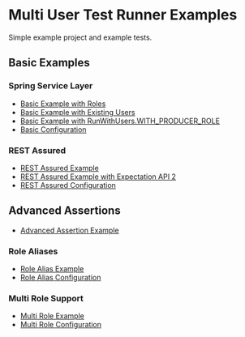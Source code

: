 Multi User Test Runner Examples
===============================

Simple example project and example tests.

## Basic Examples

### Spring Service Layer

* [Basic Example with Roles](src/test/java/fi/vincit/mutrproject/feature/todo/TodoServiceIT.java)
* [Basic Example with Existing Users](src/test/java/fi/vincit/mutrproject/feature/todo/TodoServiceWithUsersIT.java)
* [Basic Example with RunWithUsers.WITH_PRODUCER_ROLE](src/test/java/fi/vincit/mutrproject/feature/todo/TodoServiceProducerRoleIT.java)
* [Basic Configuration](src/test/java/fi/vincit/mutrproject/configuration/AbstractConfiguredIT.java)

### REST Assured

* [REST Assured Example](src/test/java/fi/vincit/mutrproject/feature/todo/RestAssuredIT.java)
* [REST Assured Example with Expectation API 2](src/test/java/fi/vincit/mutrproject/feature/todo/RestAssuredExpectation2IT.java)
* [REST Assured Configuration](src/test/java/fi/vincit/mutrproject/configuration/AbstractConfiguredRestAssuredIT.java)

## Advanced Assertions

* [Advanced Assertion Example](src/test/java/fi/vincit/mutrproject/feature/todo/TodoServiceJava8IT.java)

### Role Aliases

* [Role Alias Example](src/test/java/fi/vincit/mutrproject/feature/todo/TodoServiceRoleAliasIT.java)
* [Role Alias Configuration](src/test/java/fi/vincit/mutrproject/configuration/AbstractConfiguredRoleAliasIT.java)

### Multi Role Support

* [Multi Role Example](src/test/java/fi/vincit/mutrproject/feature/todo/TodoServiceMultiRoleIT.java)
* [Multi Role Configuration](src/test/java/fi/vincit/mutrproject/configuration/AbstractConfiguredMultiRoleIT.java)
